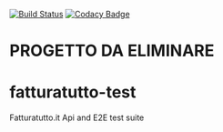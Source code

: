 [![Build Status](https://travis-ci.org/iubar/fatturatutto-test.svg?branch=master)](https://travis-ci.org/iubar/fatturatutto-test)
[![Codacy Badge](https://api.codacy.com/project/badge/Grade/0388a5138b6f4905ba98e7eb46aa0785)](https://www.codacy.com/app/Iubar/fatturatutto-test?utm_source=github.com&amp;utm_medium=referral&amp;utm_content=iubar/fatturatutto-test&amp;utm_campaign=Badge_Grade)

# PROGETTO DA ELIMINARE

# fatturatutto-test
Fatturatutto.it Api and E2E test suite

